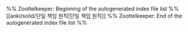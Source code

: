 %% Zoottelkeeper: Beginning of the autogenerated index file list  %%
 [[anki/solid/단일 책임 원칙|단일 책임 원칙]]
%% Zoottelkeeper: End of the autogenerated index file list  %%

